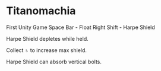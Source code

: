 # Titanomachia
First Unity Game
Space Bar - Float
Right Shift - Harpe Shield

Harpe Shield depletes while held.

Collect ♄ to increase max shield.

Harpe Shield can absorb vertical bolts.
